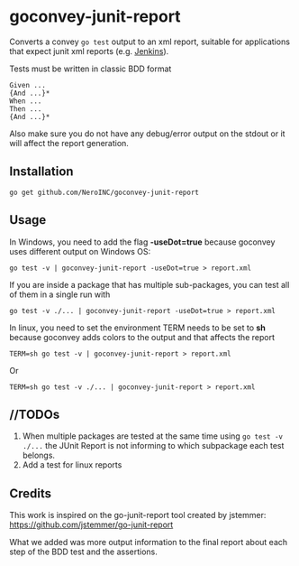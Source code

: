 goconvey-junit-report
=====================

Converts a convey `go test` output to an xml report, suitable for applications that
expect junit xml reports (e.g. [Jenkins](http://jenkins-ci.org)).

Tests must be written in classic BDD format

	Given ...
	{And ...}*
	When ...
	Then ...
	{And ...}*

Also make sure you do not have any debug/error output on the stdout or it will affect the report generation.

Installation
------------

	go get github.com/NeroINC/goconvey-junit-report

Usage
-----

In Windows, you need to add the flag **-useDot=true** because goconvey uses different output on Windows OS:

	go test -v | goconvey-junit-report -useDot=true > report.xml

If you are inside a package that has multiple sub-packages, you can test all of them in a single run with

	go test -v ./... | goconvey-junit-report -useDot=true > report.xml


In linux, you need to set the environment TERM needs to be set to **sh** because goconvey adds colors to the output and that affects the report

    TERM=sh go test -v | goconvey-junit-report > report.xml

Or

    TERM=sh go test -v ./... | goconvey-junit-report > report.xml

//TODOs
------

1. When multiple packages are tested at the same time using `go test -v ./...` the JUnit Report is not informing to which subpackage each test belongs.
2. Add a test for linux reports

Credits
-------

This work is inspired on the go-junit-report tool created by jstemmer:
https://github.com/jstemmer/go-junit-report

What we added was more output information to the final report about each step of the BDD test and the assertions.
